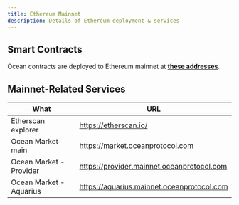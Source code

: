 ```yaml
---
title: Ethereum Mainnet
description: Details of Ethereum deployment & services
---
```


## Smart Contracts

Ocean contracts are deployed to Ethereum mainnet at **[these addresses](https://github.com/oceanprotocol/contracts/blob/master/docs/deployments/mainnet.md)**.

## Mainnet-Related Services

| What                    | URL                                        |
| ----------------------- | ------------------------------------------ |
| Etherscan explorer      | https://etherscan.io/                      |
| Ocean Market main       | https://market.oceanprotocol.com           |
| Ocean Market - Provider | https://provider.mainnet.oceanprotocol.com |
| Ocean Market - Aquarius | https://aquarius.mainnet.oceanprotocol.com |
